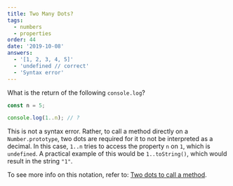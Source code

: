 ```yaml
---
title: Two Many Dots?
tags:
  - numbers
  - properties
order: 44
date: '2019-10-08'
answers: 
  - '[1, 2, 3, 4, 5]'
  - 'undefined // correct'
  - 'Syntax error'
---
```


What is the return of the following `console.log`?

```javascript
const n = 5;

console.log(1..n); // ?
```

<!-- explanation -->

This is not a syntax error. Rather, to call a method directly on a `Number.prototype`, two dots are required for it to not be interpreted as a decimal. In this case, `1..n` tries to access the property `n` on `1`, which is `undefined`. A practical example of this would be `1..toString()`, which would result in the string `"1"`.

To see more info on this notation, refer to: [Two dots to call a method](https://javascript.info/number#tostring-base).
